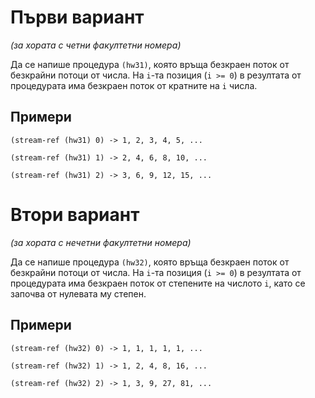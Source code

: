 Първи вариант
=============
_(за хората с четни факултетни номера)_

Да се напише процедура `(hw31)`, която връща безкраен поток от безкрайни потоци от числа. На `i`-та позиция (`i >= 0`) в резултата от процедурата има безкраен поток от кратните на `i` числа.

Примери
-------
`(stream-ref (hw31) 0) -> 1, 2, 3, 4, 5, ...`

`(stream-ref (hw31) 1) -> 2, 4, 6, 8, 10, ...`

`(stream-ref (hw31) 2) -> 3, 6, 9, 12, 15, ...`

Втори вариант
=============
_(за хората с нечетни факултетни номера)_

Да се напише процедура `(hw32)`, която връща безкраен поток от безкрайни потоци от числа. На `i`-та позиция (`i >= 0`) в резултата от процедурата има безкраен поток от степените на числото `i`, като се започва от нулевата му степен.

Примери
-------
`(stream-ref (hw32) 0) -> 1, 1, 1, 1, 1, ...`

`(stream-ref (hw32) 1) -> 1, 2, 4, 8, 16, ...`

`(stream-ref (hw32) 2) -> 1, 3, 9, 27, 81, ...`
